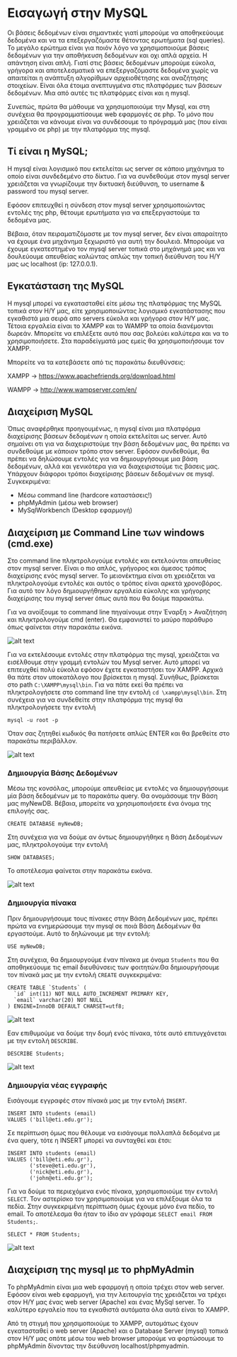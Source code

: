 # Εισαγωγή στην MySQL
Οι βάσεις δεδομένων είναι σημαντικές γιατί μπορούμε να αποθηκεύουμε δεδομένα και να τα επεξεργαζόμαστε θέτοντας ερωτήματα (sql queries). Το μεγάλο ερώτημα είναι για ποιόν λόγο να χρησιμοποιούμε βάσεις δεδομένων για την αποθήκευση δεδομένων και οχι απλά αρχεία. Η απάντηση είναι απλή. Γιατί στις βάσεις δεδομένων μπορούμε εύκολα, γρήγορα και αποτελεσματικά να επεξεργαζόμαστε δεδομένα χωρίς να απαιτείται η ανάπτυξη αλγορίθμων αρχειοθέτησης και αναζήτησης στοιχείων. Είναι όλα έτοιμα ανεπτυγμένα στις πλατφόρμες των βάσεων δεδομένων. Μια από αυτές τις πλατφόρμες είναι και η mysql. 

Συνεπώς, πρώτα θα μάθουμε να χρησιμοποιούμε την Mysql, και στη συνέχεια θα προγραμματίσουμε web εφαρμογές σε php. Το μόνο που χρειάζεται να κάνουμε είναι να συνδέσουμε το πρόγραμμά μας (που είναι γραμμένο σε php) με την πλατφόρμα της mysql.

## Τί είναι η MySQL;
Η mysql είναι λογισμικό που εκτελείται ως server σε κάποιο μηχάνημα το οποίο είναι συνδεδεμένο στο δίκτυο. Για να συνδεθούμε στον  mysql server χρειάζεται να γνωρίζουμε την δικτυακή διεύθυνση, το username & password του mysql server. 

Εφόσον επιτευχθεί η σύνδεση στον mysql server χρησιμοποιώντας εντολές της php, θέτουμε ερωτήματα για να επεξεργαστούμε τα δεδομένα μας. 

Βέβαια, όταν πειραματιζόμαστε με τον mysql server, δεν είναι απαραίτητο να έχουμε ένα μηχάνημα ξεχωριστό για αυτή την δουλειά. Μπορούμε να έχουμε εγκατεστημένο τον mysql server τοπικά στο μηχάνημά μας και να δουλεύουμε απευθείας καλώντας απλώς την τοπική διεύθυνση του Η/Υ μας ως localhost (ip: 127.0.0.1).

## Εγκατάσταση της MySQL
Η mysql μπορεί να εγκατασταθεί είτε μέσω της πλατφόρμας της MySQL τοπικά στον Η/Υ μας, είτε χρησιμοποιώντας λογισμικό εγκατάστασης που εγκαθιστά μια σειρά απο servers εύκολα και γρήγορα στον Η/Υ μας. Τέτοια εργαλεία είναι το XAMPP και το WAMPP τα οποία διανέμονται δωρεάν. Μπορείτε να επιλέξετε αυτό που σας βολεύει καλύτερα και να το χρησιμοποιήσετε. Στα παραδείγματά μας εμείς θα χρησιμοποιήσουμε τον XAMPP.  

Μπορείτε να τα κατεβάσετε από τις παρακάτω διευθύνσεις:

XAMPP -> https://www.apachefriends.org/download.html

WAMPP -> http://www.wampserver.com/en/

## Διαχείριση MySQL
Όπως αναφέρθηκε προηγουμένως, η mysql είναι μια πλατφόρμα διαχείρισης βάσεων δεδομένων η οποία εκτελείται ως server. Αυτό σημαίνει οτι για να διαχειριστούμε την βάση δεδομένων μας, θα πρέπει να συνδεθούμε με κάποιον τρόπο στον server. Εφόσον συνδεθούμε, θα πρέπει να δηλώσουμε εντολές για να δημιουργήσουμε μια βάση δεδομένων, αλλά και γενικότερα για να διαχειριστούμε τις βάσεις μας. Υπάρχουν διάφοροι τρόποι διαχείρισης βάσεων δεδομένων σε mysql. Συγκεκριμένα:

* Μέσω command line (hardcore καταστάσεις!)
* phpMyAdmin (μέσω web browser)
* MySqlWorkbench (Desktop εφαρμογή)


## Διαχείριση με Command Line των windows (cmd.exe)
Στο command line πληκτρολογούμε εντολές και εκτελούνται απευθείας στον mysql server. Είναι ο πιο απλός, γρήγορος και άμεσος τρόπος διαχείρισης ενός mysql server. Το μειονέκτημα είναι οτι χρειάζεται να πληκτρολογούμε εντολές και αυτός ο τρόπος είναι αρκετά χρονοβόρος. Για αυτό τον λόγο δημιουργήθηκαν εργαλεία εύκολης και γρήγορης διαχείρισης του mysql server όπως αυτά που θα δούμε παρακάτω. 

Για να ανοίξουμε το command line πηγαίνουμε στην Έναρξη > Αναζήτηση και πληκτρολογούμε cmd (enter). Θα εμφανιστεί το μαύρο παράθυρο όπως φαίνεται στην παρακάτω εικόνα.

![alt text](https://raw.githubusercontent.com/addboo/programming-PHP/master/%CE%A3%CE%97%CE%9C%CE%95%CE%99%CE%A9%CE%A3%CE%95%CE%99%CE%A3/images/cmd.PNG "Command line")

Για να εκτελέσουμε εντολές στην πλατφόρμα της mysql, χρειάζεται να εισέλθουμε στην γραμμή εντολών του Mysql server. Αυτό μπορεί να επιτευχθεί πολύ εύκολα εφόσον έχετε εγκαταστήσει τον XAMPP. Αρχικά θα πάτε στον υποκατάλογο που βρίσκεται η mysql. Συνήθως, βρίσκεται στο path `C:\XAMPP\mysql\bin`. Για να πάτε εκεί θα πρέπει να πληκτρολογήσετε στο command line την εντολή `cd \xampp\mysql\bin`. Στη συνέχεια για να συνδεθείτε στην πλατφόρμα της mysql θα πληκτρολογήσετε την εντολή

`mysql -u root -p` 

Όταν σας ζητηθεί κωδικός θα πατήσετε απλώς ENTER και θα βρεθείτε στο παρακάτω περιβάλλον.

![alt text](https://raw.githubusercontent.com/addboo/programming-PHP/master/%CE%A3%CE%97%CE%9C%CE%95%CE%99%CE%A9%CE%A3%CE%95%CE%99%CE%A3/images/cmd_mysql.PNG "Command line")

### Δημιουργία Βάσης Δεδομένων 
Μέσω της κονσόλας, μπορούμε απευθείας με εντολές να δημιουργήσουμε μία βάση δεδομένων με το παρακάτω query. Θα ονομάσουμε την Βάση μας myNewDB. Βέβαια, μπορείτε να χρησιμοποιήσετε ένα όνομα της επιλογής σας. 

`CREATE DATABASE myNewDB;`

Στη συνέχεια για να δούμε αν όντως δημιουργήθηκε η Βάση Δεδομένων μας, πληκτρολογούμε την εντολή

`SHOW DATABASES;`

Το αποτέλεσμα φαίνεται στην παρακάτω εικόνα.

![alt text](https://raw.githubusercontent.com/addboo/programming-PHP/master/%CE%A3%CE%97%CE%9C%CE%95%CE%99%CE%A9%CE%A3%CE%95%CE%99%CE%A3/images/cmd_createdb.PNG "Command line")

### Δημιουργία πίνακα

Πριν δημιουργήσουμε τους πίνακες στην Βάση Δεδομένων μας, πρέπει πρώτα να ενημερώσουμε την mysql σε ποιά Βάση Δεδομένων θα εργαστούμε. Αυτό το δηλώνουμε με την εντολή:

`USE myNewDB;`

Στη συνέχεια, θα δημιουργούμε έναν πίνακα με όνομα `Students` που θα αποθηκεύουμε τις email διευθύνσεις των φοιτητών.Θα δημιουργήσουμε τον πίνακά μας με την εντολή `CREATE` συγκεκριμένα:

```mysql
CREATE TABLE `Students` (
  `id` int(11) NOT NULL AUTO_INCREMENT PRIMARY KEY,
  `email` varchar(20) NOT NULL
) ENGINE=InnoDB DEFAULT CHARSET=utf8;
```
![alt text](https://raw.githubusercontent.com/addboo/programming-PHP/master/%CE%A3%CE%97%CE%9C%CE%95%CE%99%CE%A9%CE%A3%CE%95%CE%99%CE%A3/images/cmd_create_table.PNG "Command line")

Εαν επιθυμούμε να δούμε την δομή ενός πίνακα, τότε αυτό επιτυγχάνεται με την εντολή `DESCRIBE`. 

`DESCRIBE Students;`

![alt text](https://raw.githubusercontent.com/addboo/programming-PHP/master/%CE%A3%CE%97%CE%9C%CE%95%CE%99%CE%A9%CE%A3%CE%95%CE%99%CE%A3/images/cmd_describe.PNG "Command line")

### Δημιουργία νέας εγγραφής
Εισάγουμε εγγραφές στον πίνακά μας με την εντολή `INSERT`. 

```mysql
INSERT INTO students (email) 
VALUES ('bill@eti.edu.gr');
```

Σε περίπτωση όμως που θέλουμε να εισάγουμε πολλαπλά δεδομένα με ένα query, τότε η INSERT μπορεί να συνταχθεί και έτσι:

```mysql
INSERT INTO students (email) 
VALUES ('bill@eti.edu.gr'),
       ('steve@eti.edu.gr'),
       ('nick@eti.edu.gr'),
       ('john@eti.edu.gr');
```

Για να δούμε τα περιεχόμενα ενός πίνακα, χρησιμοποιούμε την εντολή `SELECT`. Τον αστερίσκο τον χρησιμοποιούμε για να επιλέξουμε όλα τα πεδία. Στην συγκεκριμένη περίπτωση όμως έχουμε μόνο ένα πεδίο, το email. Το αποτέλεσμα θα ήταν το ίδιο αν γράφαμε `SELECT email FROM Students;`.

```mysql
SELECT * FROM Students;
```

![alt text](https://raw.githubusercontent.com/addboo/programming-PHP/master/%CE%A3%CE%97%CE%9C%CE%95%CE%99%CE%A9%CE%A3%CE%95%CE%99%CE%A3/images/cmd_SELECT.PNG "Command line")

## Διαχείριση της mysql με το phpMyAdmin
Το phpMyAdmin είναι μια web εφαρμογή η οποία τρέχει στον web server. Εφόσον είναι web εφαρμογή, για την λειτουργία της χρειάζεται να τρέχει στον Η/Υ μας ένας web server (Apache) και ένας MySql server. Το καλύτερο εργαλείο που τα εγκαθιστά αυτόματα όλα αυτά είναι το XAMPP. 

Από τη στιγμή που χρησιμοποιούμε το XAMPP, αυτομάτως έχουν εγκατασταθεί ο web server (Apache) και ο Database Server (mysql) τοπικά στον Η/Υ μας οπότε μέσω του web browser μπορούμε να φορτώσουμε το phpMyAdmin δίνοντας την διεύθυνση localhost/phpmyadmin. 
